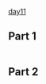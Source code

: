 [day11](https://adventofcode.com/2021/day/11)

## Part 1
```mathematica
```

## Part 2
```mathematica
```